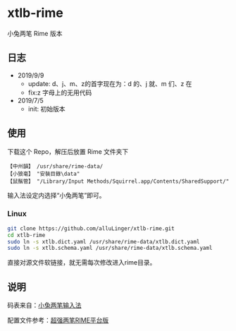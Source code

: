 # xtlb-rime

小兔两笔 Rime 版本

## 日志

- 2019/9/9
	* update: d、j、m、z的首字现在为：d 的、j 就、m 们、z 在
	* fix:z 字母上的无用代码
- 2019/7/5
	* init: 初始版本

## 使用

 下载这个 Repo，解压后放置 Rime 文件夹下
 >
    【中州韻】 /usr/share/rime-data/
    【小狼毫】 "安裝目錄\data"
    【鼠鬚管】 "/Library/Input Methods/Squirrel.app/Contents/SharedSupport/"
    
 输入法设定内选择“小兔两笔”即可。

### Linux
```bash
git clone https://github.com/alluLinger/xtlb-rime.git
cd xtlb-rime
sudo ln -s xtlb.dict.yaml /usr/share/rime-data/xtlb.dict.yaml
sudo ln -s xtlb.schema.yaml /usr/share/rime-data/xtlb.schema.yaml
```
直接对源文件软链接，就无需每次修改进入rime目录。


## 说明

码表来自：[小兔两笔输入法](http://xtlb.ys168.com/)

配置文件参考：[超强两笔RIME平台版](http://fds8866.ys168.com/)
